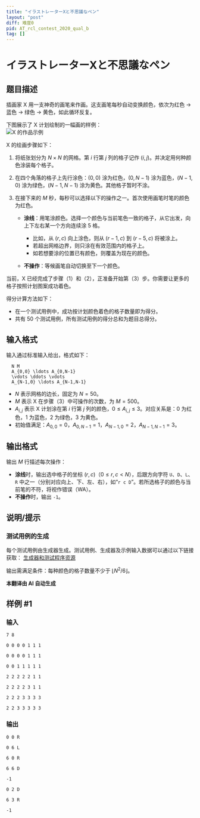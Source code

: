 ```yaml
---
title: "イラストレーターXと不思議なペン"
layout: "post"
diff: 难度0
pid: AT_rcl_contest_2020_qual_b
tag: []
---
```


# イラストレーターXと不思議なペン

## 题目描述

插画家 X 用一支神奇的画笔来作画。这支画笔每秒自动变换颜色，依次为红色 → 蓝色 → 绿色 → 黄色，如此循环反复。

下图展示了 X 计划绘制的一幅画的样例：	
![X 的作品示例](https://cdn.luogu.com.cn/upload/vjudge_pic/AT_rcl_contest_2020_qual_b/f5bdc913c830d16af83123d43975156b3263b3ba.png)

X 的绘画步骤如下：

1. 将纸张划分为 $N \times N$ 的网格。第 $i$ 行第 $j$ 列的格子记作 $(i, j)$。并决定用何种颜色涂装每个格子。
   
2. 在四个角落的格子上先行涂色：$(0, 0)$ 涂为红色，$(0, N-1)$ 涂为蓝色，$(N-1, 0)$ 涂为绿色，$(N-1, N-1)$ 涂为黄色。其他格子暂时不涂。

3. 在接下来的 $M$ 秒，每秒可以选择以下的操作之一。首次使用画笔时笔的颜色为红色。
   - **涂线**：用笔涂颜色。选择一个颜色与当前笔色一致的格子，从它出发，向上下左右某一个方向连续涂 5 格。
     - 比如，从 $(r, c)$ 向上涂色，则从 $(r-1, c)$ 到 $(r-5, c)$ 将被涂上。
     - 若超出网格边界，则只涂在有效范围内的格子上。
     - 如若想要涂的位置已有颜色，则覆盖为现在的颜色。

   - **不操作**：等候画笔自动切换至下一个颜色。

当前，X 已经完成了步骤（1）和（2），正准备开始第（3）步。你需要让更多的格子按照计划图案成功着色。

得分计算方法如下：

- 在一个测试用例中，成功按计划颜色着色的格子数量即为得分。
- 共有 50 个测试用例，所有测试用例的得分总和为题目总得分。

## 输入格式

输入通过标准输入给出，格式如下：

```
  N M
  A_{0,0} \ldots A_{0,N-1}
  \vdots \ddots \vdots
  A_{N-1,0} \ldots A_{N-1,N-1}
```

- $N$ 表示网格的边长，固定为 $N = 50$。
- $M$ 表示 X 在步骤（3）中可操作的次数，为 $M = 500$。
- $A_{i,j}$ 表示 X 计划涂在第 $i$ 行第 $j$ 列的颜色，$0 \leq A_{i,j} \leq 3$。对应关系是：$0$ 为红色，$1$ 为蓝色，$2$ 为绿色，$3$ 为黄色。
- 初始值满足：$A_{0,0} = 0$，$A_{0,N-1} = 1$，$A_{N-1,0} = 2$，$A_{N-1,N-1} = 3$。

## 输出格式

输出 $M$ 行描述每次操作：

- **涂线**时，输出选中格子的坐标 $(r, c)$（$0 \leq r, c < N$），后跟方向字符 `U`、`D`、`L`、`R` 中之一（分别对应向上、下、左、右），如“`r c D`”。若所选格子的颜色与当前笔的不符，将视作错误（WA）。
- **不操作**时，输出 `-1`。

## 说明/提示

### 测试用例的生成

每个测试用例由生成器生成。测试用例、生成器及示例输入数据可以通过以下链接获取：
[生成器和测试程序资源](https://github.com/recruit-communications/rcl-contest-2020/tree/master/qual_B/tester)

输出需满足条件：每种颜色的格子数量不少于 $\lfloor N^2 / 6 \rfloor$。

 **本翻译由 AI 自动生成**

## 样例 #1

### 输入

```
7 8
0 0 0 0 1 1 1
0 0 0 0 1 1 1
0 0 1 1 1 1 1
2 2 2 2 2 1 1
2 2 2 2 3 1 1
2 2 2 3 3 3 3
2 2 3 3 3 3 3
```

### 输出

```
0 0 R
0 6 L
6 0 R
6 6 D
-1
0 2 D
6 3 R
-1
```

